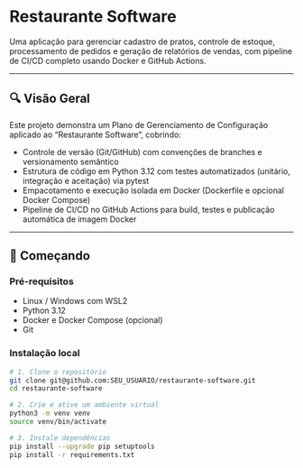 # Restaurante Software

Uma aplicação para gerenciar cadastro de pratos, controle de estoque, processamento de pedidos e geração de relatórios de vendas, com pipeline de CI/CD completo usando Docker e GitHub Actions.

---

## 🔍 Visão Geral

Este projeto demonstra um Plano de Gerenciamento de Configuração aplicado ao “Restaurante Software”, cobrindo:

- Controle de versão (Git/GitHub) com convenções de branches e versionamento semântico  
- Estrutura de código em Python 3.12 com testes automatizados (unitário, integração e aceitação) via pytest  
- Empacotamento e execução isolada em Docker (Dockerfile e opcional Docker Compose)  
- Pipeline de CI/CD no GitHub Actions para build, testes e publicação automática de imagem Docker  

---

## 🚀 Começando

### Pré-requisitos

- Linux / Windows com WSL2  
- Python 3.12  
- Docker e Docker Compose (opcional)  
- Git  

### Instalação local

```bash
# 1. Clone o repositório
git clone git@github.com:SEU_USUARIO/restaurante-software.git
cd restaurante-software

# 2. Crie e ative um ambiente virtual
python3 -m venv venv
source venv/bin/activate

# 3. Instale dependências
pip install --upgrade pip setuptools
pip install -r requirements.txt

